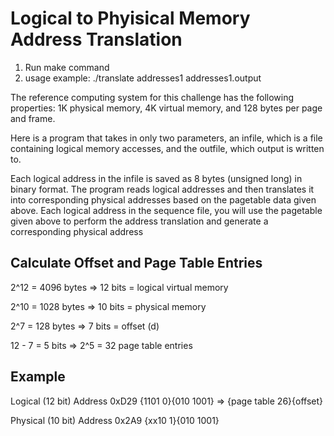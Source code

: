 # Logical to Phyisical Memory Address Translation

1. Run make command
2. usage example:  ./translate addresses1 addresses1.output


The reference computing system for this challenge has the following properties: 1K physical memory, 4K virtual memory, and 128 bytes per page and frame.

Here is a program that takes in only two parameters, an infile, which is a file containing logical memory accesses, and the outfile, which output is written to. 

Each logical address in the infile is saved as 8 bytes (unsigned long) in binary format. The program reads logical addresses and then translates it into 
corresponding physical addresses based on the pagetable data given above. Each logical address in the sequence file, you will use the pagetable given above to 
perform the address translation and generate a corresponding physical address

## Calculate Offset and Page Table Entries
2^12 = 4096 bytes   =>   12 bits = logical virtual memory

2^10 = 1028 bytes   =>   10 bits = physical memory

2^7  =  128 bytes   =>    7 bits = offset (d)

12 - 7 = 5 bits     =>      2^5  = 32 page table entries

## Example

Logical (12 bit) Address 
0xD29      {1101 0}{010 1001} => {page table 26}{offset}

Physical (10 bit) Address 
0x2A9      {xx10 1}{010 1001}

